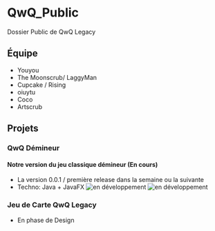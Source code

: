 # QwQ_Public
Dossier Public de QwQ Legacy

## Équipe
- Youyou
- The Moonscrub/ LaggyMan 
- Cupcake / Rising
- oiuytu
- Coco
- Artscrub

## Projets 
### QwQ Démineur
#### Notre version du jeu classique démineur (En cours)
- La version 0.0.1 / première release dans la semaine ou la suivante
- Techno: Java + JavaFX
![en développement](https://media.discordapp.net/attachments/332224367981232128/953298973534347364/unknown.png?width=605&height=676)
![en développement](https://user-images.githubusercontent.com/55606963/158471976-33b0d6da-f21c-47c2-91b4-297a770b1c72.png)

### Jeu de Carte QwQ Legacy
- En phase de Design
